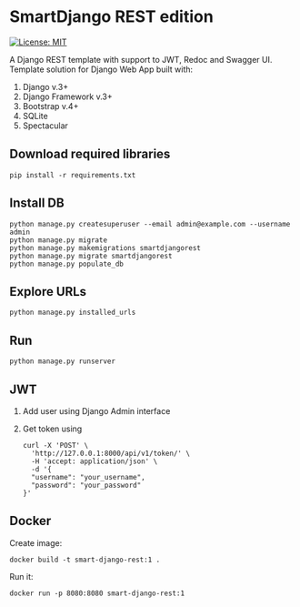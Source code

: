 # SmartDjango REST edition

[![License: MIT](https://img.shields.io/badge/License-MIT-yellow.svg)](https://opensource.org/licenses/MIT)

A Django REST template with support to JWT, Redoc and Swagger UI.
Template solution for Django Web App built with:

1. Django v.3+
2. Django Framework v.3+   
3. Bootstrap v.4+
4. SQLite
5. Spectacular

## Download required libraries

    pip install -r requirements.txt

## Install DB

    python manage.py createsuperuser --email admin@example.com --username admin
    python manage.py migrate
    python manage.py makemigrations smartdjangorest
    python manage.py migrate smartdjangorest
    python manage.py populate_db

## Explore URLs

    python manage.py installed_urls

## Run

    python manage.py runserver

## JWT

1. Add user using Django Admin interface
2. Get token using 

       curl -X 'POST' \
         'http://127.0.0.1:8000/api/v1/token/' \
         -H 'accept: application/json' \
         -d '{
         "username": "your_username",
         "password": "your_password"
       }'


## Docker

Create image:

    docker build -t smart-django-rest:1 .
    
Run it:

    docker run -p 8080:8080 smart-django-rest:1

   